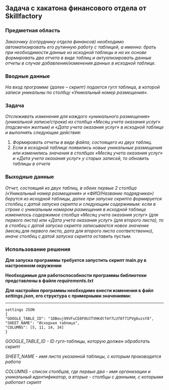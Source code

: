 ## Задача с хакатона финансового отдела от Skillfactory

### Предметная область

*Заказчику (сотруднику отдела финансов) необходимо автоматизировать его рутинную работу с таблицей, а именно: брать при необходимости данные из исходной таблицы и на их основе формировать два отчета в виде таблиц и актуализировать данные отчеты в случае добавления/изменения данных в исходной таблице.*

### Вводные данные

*На вход программе (далее – скрипт) подается гугл таблица, в которой записи уникальны по столбцу «Уникальный номер размещения»‎.*

### Задача

*Отслеживать изменения для каждого «уникального размещения»‎ (уникальной записи/строки) из столбца «Месяц учета оказания услуг» (подсвечен желтым) и «Дата учета оказания услуг»‎ в исходной таблице и выполнять следующие действия:*

1. *Формировать отчеты в виде файла, состоящего из двух таблиц.*
2. *Если в исходной таблице появились новые уникальные размещения или изменились значения в столбцах «Месяц учета оказания услуг»‎ и «Дата учета оказания услуг»‎ у старых записей, то обновить таблицы в отчете*

### Выходные данные

*Отчет, состоящий из двух таблиц, в обеих первые 2 столбца («Уникальный номер размещения» и «ФИО/Название подрядчика») берутся из исходной таблицы, далее при запуске скрипта формируется столбец с датой запуска скрипта и следующим содержимым: если в строке с уникальным номером размещения в исходной таблице изменилось содержимое столбца «Месяц учета оказания услуг» (для первого листа) или «Дата учета оказания услуг» (для второго листа), то в столбец с датой запуска скрипта записывается новое значение (месяц для первого листа, дата для второго листа соответственно), иначе столбец с датой запуска скрипта оставить пустым.*

### Использование решения
**Для запуска программы требуется запустить скрипт main.py в настроенном окружении**

**Необходимые для работоспособности программы библиотеки представлены в файле *requirements.txt***

**Для настройки программы необходимо внести изменения в файл *settings.json*, его структура с примерными значениями:**

___
    settings JSON
    {
    "GOOGLE_TABLE_ID": "1DBeuj99VFuCE0F0UJTVHKdtfmY7LUf8f71PVg6uzsY8",
    "SHEET_NAME": "Исходная таблица",
    "COLUMNS": [5, 11, 14, 34]
    }

*GOOGLE_TABLE_ID - ID гугл-таблицы, которую должен обработать скрипт*

*SHEET_NAME - имя листа указанной таблицы, с которым производится работа*

*COLUMNS - список столбцов, где первые два - имя организации и уникальный идентификатор, а вторые - столбцы с данными, с которыми работает скрипт*
